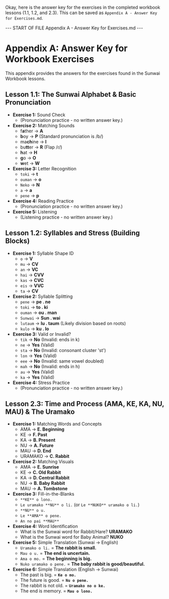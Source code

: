 Okay, here is the answer key for the exercises in the completed workbook lessons (1.1, 1.2, and 2.3). This can be saved as `Appendix A - Answer Key for Exercises.md`.

--- START OF FILE Appendix A - Answer Key for Exercises.md ---

# **Appendix A: Answer Key for Workbook Exercises**

This appendix provides the answers for the exercises found in the Sunwai Workbook lessons.

## Lesson 1.1: The Sunwai Alphabet & Basic Pronunciation

*   **Exercise 1:** Sound Check
    *   (Pronunciation practice - no written answer key.)
*   **Exercise 2:** Matching Sounds
    *   f**a**ther -> **A**
    *   **b**oy -> **P** (Standard pronunciation is /b/)
    *   ma**ch**ine -> **I**
    *   bu**tt**er -> **R** (Flap /ɾ/)
    *   **h**at -> **H**
    *   **g**o -> **O**
    *   **w**et -> **W**
*   **Exercise 3:** Letter Recognition
    *   `toki` -> **t**
    *   `ouman` -> **o**
    *   `Neko` -> **N**
    *   `a` -> **a**
    *   `pene` -> **p**
*   **Exercise 4:** Reading Practice
    *   (Pronunciation practice - no written answer key.)
*   **Exercise 5:** Listening
    *   (Listening practice - no written answer key.)

## Lesson 1.2: Syllables and Stress (Building Blocks)

*   **Exercise 1:** Syllable Shape ID
    *   `o` -> **V**
    *   `mu` -> **CV**
    *   `an` -> **VC**
    *   `hai` -> **CVV**
    *   `kas` -> **CVC**
    *   `eis` -> **VVC**
    *   `ta` -> **CV**
*   **Exercise 2:** Syllable Splitting
    *   `pene` -> **pe . ne**
    *   `toki` -> **to . ki**
    *   `ouman` -> **ou . man**
    *   `Sunwai` -> **Sun . wai**
    *   `lutaum` -> **lu . taum** (Likely division based on roots)
    *   `kulo` -> **ku . lo**
*   **Exercise 3:** Valid or Invalid?
    *   `tik` -> **No** (Invalid: ends in k)
    *   `ne` -> **Yes** (Valid)
    *   `sta` -> **No** (Invalid: consonant cluster 'st')
    *   `lon` -> **Yes** (Valid)
    *   `eee` -> **No** (Invalid: same vowel doubled)
    *   `mah` -> **No** (Invalid: ends in h)
    *   `au` -> **Yes** (Valid)
    *   `ka` -> **Yes** (Valid)
*   **Exercise 4:** Stress Practice
    *   (Pronunciation practice - no written answer key.)

## Lesson 2.3: Time and Process (AMA, KE, KA, NU, MAU) & The Uramako

*   **Exercise 1:** Matching Words and Concepts
    *   AMA -> **E. Beginning**
    *   KE -> **F. Past**
    *   KA -> **B. Present**
    *   NU -> **A. Future**
    *   MAU -> **D. End**
    *   URAMAKO -> **C. Rabbit**
*   **Exercise 2:** Matching Visuals
    *   AMA -> **E. Sunrise**
    *   KE -> **C. Old Rabbit**
    *   KA -> **D. Central Rabbit**
    *   NU -> **B. Baby Rabbit**
    *   MAU -> **A. Tombstone**
*   **Exercise 3:** Fill-in-the-Blanks
    *   `**KE** o lono.`
    *   `Le uramako **NU** o li.` (or `Le **NUKO** uramako o li.`)
    *   `**NU** o u.`
    *   `Le **AMA** o pene.`
    *   `An no pai **MAU**`
*   **Exercise 4:** Word Identification
    *   What is the Sunwai word for Rabbit/Hare? **URAMAKO**
    *   What is the Sunwai word for Baby Animal? **NUKO**
*   **Exercise 5:** Simple Translation (Sunwai -> English)
    *   `Uramako o li.` = **The rabbit is small.**
    *   `Mau o u.` = **The end is uncertain.**
    *   `Ama o mo.` = **The beginning is big.**
    *   `Nuko uramako o pene.` = **The baby rabbit is good/beautiful.**
*   **Exercise 6:** Simple Translation (English -> Sunwai)
    *   The past is big. = **`Ke o mo.`**
    *   The future is good. = **`Nu o pene.`**
    *   The rabbit is not old. = **`Uramako no o ke.`**
    *   The end is memory. = **`Mau o lono.`**
